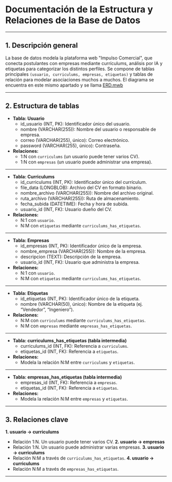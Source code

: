 # Documentación de la Estructura y Relaciones de la Base de Datos

---

## 1. Descripción general
La base de datos modela la plataforma web "Impulso Comercial", que conecta postulantes con empresas mediante currículums, análisis por IA y etiquetas para categorizar los distintos perfiles. Se compone de tablas principales `(usuario, curriculums, empresas, etiquetas)` y tablas de relación para modelar asociaciones muchos a muchos.
El diagrama se encuentra en este mismo apartado y se llama [ERD.mwb](./ERD.mwb)

---

## 2. Estructura de tablas
- **Tabla: Usuario**
  - id_usuario (INT, PK): Identificador único del usuario.
  - nombre (VARCHAR(255)): Nombre del usuario o responsable de empresa.
  - correo (VARCHAR(255), único): Correo electrónico.
  - password (VARCHAR(255), único): Contraseña.
- **Relaciones:**
  - 1:N con `curriculums` (un usuario puede tener varios CV).
  - 1:N con `empresas` (un usuario puede administrar una empresa).

---

- **Tabla: Curriculums**
  - id_curriculums (INT, PK): Identificador único del currículum.
  - file_data (LONGBLOB): Archivo del CV en formato binario.
  - nombre_archivo (VARCHAR(255)): Nombre del archivo original.
  - ruta_archivo (VARCHAR(255)): Ruta de almacenamiento.
  - fecha_subida (DATETIME): Fecha y hora de subida.
  - usuario_id (INT, FK): Usuario dueño del CV.
- **Relaciones:**
  - N:1 con `usuario`.
  - N:M con `etiquetas` mediante `curriculums_has_etiquetas`.

---

- **Tabla: Empresas**
  - id_empresas (INT, PK): Identificador único de la empresa.
  - nombre_empresa (VARCHAR(255)): Nombre de la empresa.
  - descripcion (TEXT): Descripción de la empresa.
  - usuario_id (INT, FK): Usuario que administra la empresa.
- **Relaciones:**
  - N:1 con `usuario`.
  - N:M con `etiquetas` mediante `curriculums_has_etiquetas`.

---

- **Tabla: Etiquetas**
  - id_etiquetas (INT, PK): Identificador único de la etiqueta.
  - nombre (VARCHAR(50), único): Nombre de la etiqueta (ej. “Vendedor”, “Ingeniero”).
- **Relaciones:**
  - N:M con `curriculums` mediante `curriculums_has_etiquetas`.
  - N:M con `empresas` mediante `empresas_has_etiquetas`.

---

- **Tabla: curriculums_has_etiquetas (tabla intermedia)**
  - curriculums_id (INT, FK): Referencia a `curriculums`.
  - etiquetas_id (INT, FK): Referencia a `etiquetas`.
- **Relaciones:**
  - Modela la relación N:M entre `curriculums` y `etiquetas`.

---

- **Tabla: empresas_has_etiquetas (tabla intermedia)**
  - empresas_id (INT, FK): Referencia a `empresas`.
  - etiquetas_id (INT, FK): Referencia a `etiquetas`.
- **Relaciones:**
  - Modela la relación N:M entre `empresas` y `etiquetas`.

---

## 3. Relaciones clave
**1. usuario → curriculums**
  - Relación 1:N. Un usuario puede tener varios CV.
**2. usuario → empresas**
  - Relación 1:N. Un usuario puede administrar varias empresas.
**3. usuario → curriculums**
  - Relación N:M a través de `curriculums_has_etiquetas`.
**4. usuario → curriculums**
  - Relación N:M a través de `empresas_has_etiquetas`.

---